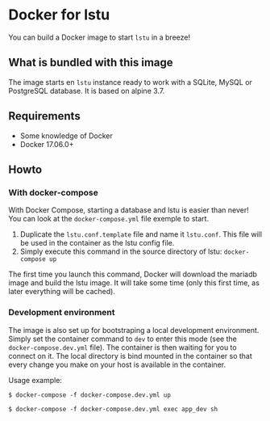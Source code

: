 # Docker for lstu

You can build a Docker image to start `lstu` in a breeze!

## What is bundled with this image

The image starts en `lstu` instance ready to work with a SQLite, MySQL or PostgreSQL database. It is based on alpine 3.7.

## Requirements

- Some knowledge of Docker
- Docker 17.06.0+

## Howto

### With docker-compose

With Docker Compose, starting a database and lstu is easier than never! You can look at the `docker-compose.yml` file exemple to start.

1. Duplicate the `lstu.conf.template` file and name it `lstu.conf`. This file will be used in the container as the lstu config file.
2. Simply execute this command in the source directory of lstu: `docker-compose up`

The first time you launch this command, Docker will download the mariadb image and build the lstu image. It will take some time (only this first time, as later everything will be cached).

### Development environment

The image is also set up for bootstraping a local development environment. Simply set the container command to `dev` to enter this mode (see the `docker-compose.dev.yml` file). The container is then waiting for you to connect on it. The local directory is bind mounted in the container so that every change you make on your host is available in the container.

Usage example:

```First terminal
$ docker-compose -f docker-compose.dev.yml up
```

```Second terminal
$ docker-compose -f docker-compose.dev.yml exec app_dev sh
```
